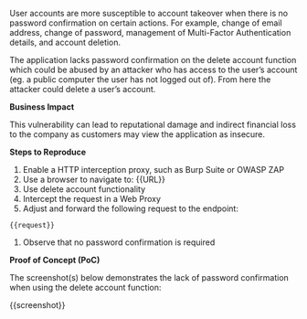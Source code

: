 User accounts are more susceptible to account takeover when there is no password confirmation on certain actions. For example, change of email address, change of password, management of Multi-Factor Authentication details, and account deletion.

The application lacks password confirmation on the delete account function which could be abused by an attacker who has access to the user’s account (eg. a public computer the user has not logged out of). From here the attacker could delete a user’s account.

**Business Impact**

This vulnerability can lead to reputational damage and indirect financial loss to the company as customers may view the application as insecure.

**Steps to Reproduce**

1. Enable a HTTP interception proxy, such as Burp Suite or OWASP ZAP
1. Use a browser to navigate to: {{URL}}
1. Use delete account functionality
1. Intercept the request in a Web Proxy
1. Adjust and forward the following request to the endpoint:

```http
{{request}}
```

1. Observe that no password confirmation is required

**Proof of Concept (PoC)**

The screenshot(s) below demonstrates the lack of password confirmation when using the delete account function:

{{screenshot}}
